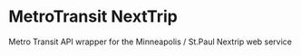 # MetroTransit NextTrip

Metro Transit API wrapper for the Minneapolis / St.Paul Nextrip web service